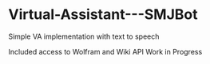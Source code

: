 # Virtual-Assistant---SMJBot
Simple VA implementation with text to speech

Included access to Wolfram and Wiki API
Work in Progress
